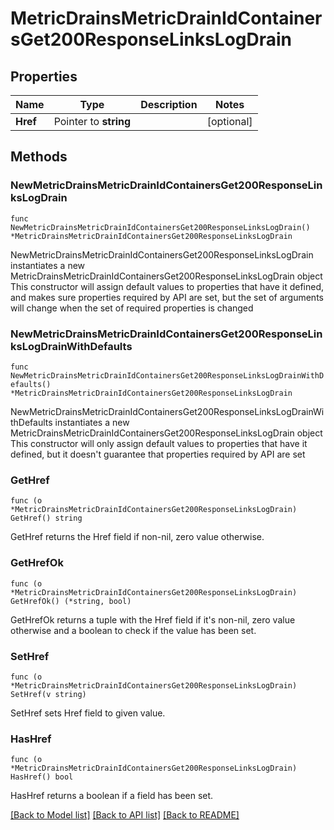 # MetricDrainsMetricDrainIdContainersGet200ResponseLinksLogDrain

## Properties

Name | Type | Description | Notes
------------ | ------------- | ------------- | -------------
**Href** | Pointer to **string** |  | [optional] 

## Methods

### NewMetricDrainsMetricDrainIdContainersGet200ResponseLinksLogDrain

`func NewMetricDrainsMetricDrainIdContainersGet200ResponseLinksLogDrain() *MetricDrainsMetricDrainIdContainersGet200ResponseLinksLogDrain`

NewMetricDrainsMetricDrainIdContainersGet200ResponseLinksLogDrain instantiates a new MetricDrainsMetricDrainIdContainersGet200ResponseLinksLogDrain object
This constructor will assign default values to properties that have it defined,
and makes sure properties required by API are set, but the set of arguments
will change when the set of required properties is changed

### NewMetricDrainsMetricDrainIdContainersGet200ResponseLinksLogDrainWithDefaults

`func NewMetricDrainsMetricDrainIdContainersGet200ResponseLinksLogDrainWithDefaults() *MetricDrainsMetricDrainIdContainersGet200ResponseLinksLogDrain`

NewMetricDrainsMetricDrainIdContainersGet200ResponseLinksLogDrainWithDefaults instantiates a new MetricDrainsMetricDrainIdContainersGet200ResponseLinksLogDrain object
This constructor will only assign default values to properties that have it defined,
but it doesn't guarantee that properties required by API are set

### GetHref

`func (o *MetricDrainsMetricDrainIdContainersGet200ResponseLinksLogDrain) GetHref() string`

GetHref returns the Href field if non-nil, zero value otherwise.

### GetHrefOk

`func (o *MetricDrainsMetricDrainIdContainersGet200ResponseLinksLogDrain) GetHrefOk() (*string, bool)`

GetHrefOk returns a tuple with the Href field if it's non-nil, zero value otherwise
and a boolean to check if the value has been set.

### SetHref

`func (o *MetricDrainsMetricDrainIdContainersGet200ResponseLinksLogDrain) SetHref(v string)`

SetHref sets Href field to given value.

### HasHref

`func (o *MetricDrainsMetricDrainIdContainersGet200ResponseLinksLogDrain) HasHref() bool`

HasHref returns a boolean if a field has been set.


[[Back to Model list]](../README.md#documentation-for-models) [[Back to API list]](../README.md#documentation-for-api-endpoints) [[Back to README]](../README.md)


